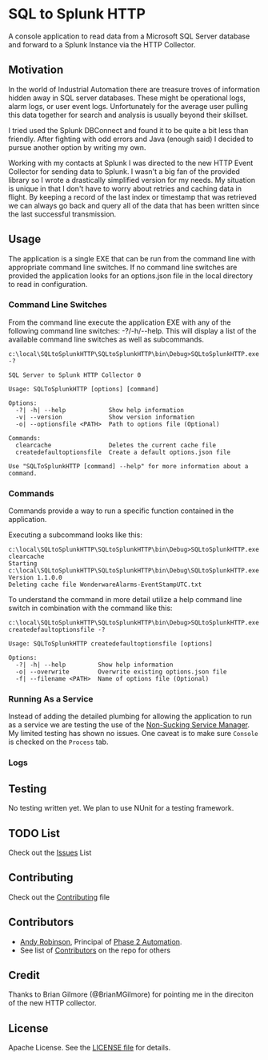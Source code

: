 ﻿# SQL to Splunk HTTP

A console application to read data from a Microsoft SQL Server database and forward to a Splunk Instance via the HTTP Collector.

## Motivation

In the world of Industrial Automation there are treasure troves of information hidden away in SQL server databases.  These might be operational logs, alarm logs, or user event logs.  Unfortunately for the average user pulling this data together for search and analysis is usually beyond their skillset.

I tried used the Splunk DBConnect and found it to be quite a bit less than friendly.  After fighting with odd errors and Java (enough said) I decided to pursue another option by writing my own.

Working with my contacts at Splunk I was directed to the new HTTP Event Collector for sending data to Splunk.  I wasn't a big fan of the provided library so I wrote a drastically simplified version for my needs.  My situation is unique in that I don't have to worry about retries and caching data in flight.  By keeping a record of the last index or timestamp that was retrieved we can always go back and query all of the data that has been written since the last successful transmission.

## Usage

The application is a single EXE that can be run from the command line with appropriate command line switches.  If no command line switches are provided the application looks for an options.json file in the local directory to read in configuration.

### Command Line Switches

From the command line execute the application EXE with any of the following command line switches: -?/-h/--help.  This will display a list of the available command line switches as well as subcommands.

```batchfile
c:\local\SQLtoSplunkHTTP\SQLtoSplunkHTTP\bin\Debug>SQLtoSplunkHTTP.exe -?

SQL Server to Splunk HTTP Collector 0

Usage: SQLToSplunkHTTP [options] [command]

Options:
  -?| -h| --help            Show help information
  -v| --version             Show version information
  -o| --optionsfile <PATH>  Path to options file (Optional)

Commands:
  clearcache                Deletes the current cache file
  createdefaultoptionsfile  Create a default options.json file

Use "SQLToSplunkHTTP [command] --help" for more information about a command.
```

### Commands

Commands provide a way to run a specific function contained in the application.

Executing a subcommand looks like this:

```batchfile
c:\local\SQLtoSplunkHTTP\SQLtoSplunkHTTP\bin\Debug>SQLtoSplunkHTTP.exe clearcache
Starting c:\local\SQLtoSplunkHTTP\SQLtoSplunkHTTP\bin\Debug\SQLtoSplunkHTTP.exe Version 1.1.0.0
Deleting cache file WonderwareAlarms-EventStampUTC.txt
```

To understand the command in more detail utilize a help command line switch in combination with the command like this:

```batchfile
c:\local\SQLtoSplunkHTTP\SQLtoSplunkHTTP\bin\Debug>SQLtoSplunkHTTP.exe createdefaultoptionsfile -?

Usage: SQLToSplunkHTTP createdefaultoptionsfile [options]

Options:
  -?| -h| --help         Show help information
  -o| --overwrite        Overwrite existing options.json file
  -f| --filename <PATH>  Name of options file (Optional)
```

### Running As a Service

Instead of adding the detailed plumbing for allowing the application to run as a service we are testing the use of the [Non-Sucking Service Manager](https://nssm.cc/). My limited testing has shown no issues. One caveat is to make sure `Console` is checked on the `Process` tab.

### Logs



## Testing

No testing written yet.  We plan to use NUnit for a testing framework.

## TODO List

Check out the [Issues](/../../issues) List

## Contributing

Check out the [Contributing](/CONTRIBUTING.MD) file

## Contributors

* [Andy Robinson](mailto:andy@phase2automation.com), Principal of [Phase 2 Automation](http://phase2automation.com).
* See list of [Contributors](/../../graphs/contributors) on the repo for others

## Credit

Thanks to Brian Gilmore (@BrianMGilmore) for pointing me in the direciton of the new HTTP collector.

## License

Apache License. See the [LICENSE file](/LICENSE) for details.